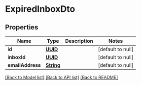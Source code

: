# ExpiredInboxDto
## Properties

Name | Type | Description | Notes
------------ | ------------- | ------------- | -------------
**id** | [**UUID**](UUID) |  | [default to null]
**inboxId** | [**UUID**](UUID) |  | [default to null]
**emailAddress** | [**String**](string) |  | [default to null]

[[Back to Model list]](../README#documentation-for-models) [[Back to API list]](../README#documentation-for-api-endpoints) [[Back to README]](../README)

